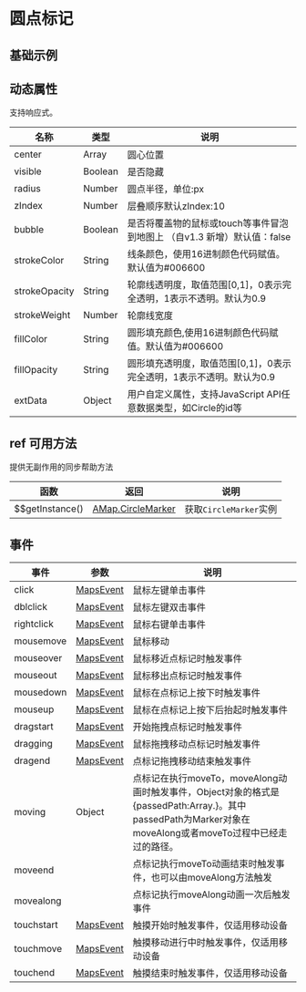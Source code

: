 # 圆点标记

## 基础示例

<vuep template="#example"></vuep>

<script v-pre type="text/x-template" id="example">

   <template>
     <div class="amap-page-container">
        <el-amap vid="amapDemo" :zoom="zoom" :center="center" class="amap-demo">
          <el-amap-circle-marker v-for="marker in markers" :center="marker.center" :radius="marker.radius" :fillColor="marker.fillColor" :fillOpacity="marker.fillOpacity" :events="marker.events"></el-amap-circle-marker>
        </el-amap>
      </div>
  </template>

  <style>
    .amap-page-container {
      height: 200px;
    }
  </style>

  <script>
    module.exports = {
      data () {
        return {
          zoom: 12,
          center: [121.5273285, 31.21515044],
          markers: [
            {
              center: [121.5273285, 31.21515044],
              radius: 20,
              fillOpacity: 1,
              fillColor: 'rgba(0,0,255,1)',
              events: {
                click: () => {
                  alert('click');
                }
              }
            }
          ]
        }
      }
    };
  </script>

</script>


## 动态属性
支持响应式。

名称 | 类型 | 说明
---|---|---|
center | Array | 圆心位置
visible | Boolean | 是否隐藏
radius | Number | 圆点半径，单位:px
zIndex | Number | 层叠顺序默认zIndex:10
bubble | Boolean | 是否将覆盖物的鼠标或touch等事件冒泡到地图上 （自v1.3 新增）默认值：false
strokeColor | String | 线条颜色，使用16进制颜色代码赋值。默认值为#006600
strokeOpacity | String | 轮廓线透明度，取值范围[0,1]，0表示完全透明，1表示不透明。默认为0.9
strokeWeight | Number | 轮廓线宽度
fillColor | String | 圆形填充颜色,使用16进制颜色代码赋值。默认值为#006600
fillOpacity | String | 圆形填充透明度，取值范围[0,1]，0表示完全透明，1表示不透明。默认为0.9
extData | Object | 用户自定义属性，支持JavaScript API任意数据类型，如Circle的id等

## ref 可用方法
提供无副作用的同步帮助方法

函数 | 返回 | 说明
---|---|---|
$$getInstance() | [AMap.CircleMarker](http://lbs.amap.com/api/javascript-api/reference/overlay#CircleMarker) | 获取`CircleMarker`实例


## 事件

事件 | 参数 | 说明
---|---|---|
click | [MapsEvent](http://lbs.amap.com/api/javascript-api/reference/event/#MapsEvent) | 鼠标左键单击事件
dblclick | [MapsEvent](http://lbs.amap.com/api/javascript-api/reference/event/#MapsEvent) | 鼠标左键双击事件
rightclick | [MapsEvent](http://lbs.amap.com/api/javascript-api/reference/event/#MapsEvent) | 鼠标右键单击事件
mousemove | [MapsEvent](http://lbs.amap.com/api/javascript-api/reference/event/#MapsEvent) | 鼠标移动
mouseover | [MapsEvent](http://lbs.amap.com/api/javascript-api/reference/event/#MapsEvent) | 鼠标移近点标记时触发事件
mouseout | [MapsEvent](http://lbs.amap.com/api/javascript-api/reference/event/#MapsEvent) | 鼠标移出点标记时触发事件
mousedown | [MapsEvent](http://lbs.amap.com/api/javascript-api/reference/event/#MapsEvent) | 鼠标在点标记上按下时触发事件
mouseup | [MapsEvent](http://lbs.amap.com/api/javascript-api/reference/event/#MapsEvent) | 鼠标在点标记上按下后抬起时触发事件
dragstart | [MapsEvent](http://lbs.amap.com/api/javascript-api/reference/event/#MapsEvent) | 开始拖拽点标记时触发事件
dragging | [MapsEvent](http://lbs.amap.com/api/javascript-api/reference/event/#MapsEvent) | 鼠标拖拽移动点标记时触发事件
dragend | [MapsEvent](http://lbs.amap.com/api/javascript-api/reference/event/#MapsEvent) | 点标记拖拽移动结束触发事件
moving | Object | 点标记在执行moveTo，moveAlong动画时触发事件，Object对象的格式是{passedPath:Array.<LngLat>}。其中passedPath为Marker对象在moveAlong或者moveTo过程中已经走过的路径。
moveend | |点标记执行moveTo动画结束时触发事件，也可以由moveAlong方法触发
movealong | |点标记执行moveAlong动画一次后触发事件
touchstart | [MapsEvent](http://lbs.amap.com/api/javascript-api/reference/event/#MapsEvent) | 触摸开始时触发事件，仅适用移动设备
touchmove | [MapsEvent](http://lbs.amap.com/api/javascript-api/reference/event/#MapsEvent) | 触摸移动进行中时触发事件，仅适用移动设备
touchend | [MapsEvent](http://lbs.amap.com/api/javascript-api/reference/event/#MapsEvent) | 触摸结束时触发事件，仅适用移动设备
